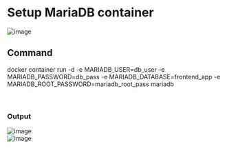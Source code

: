 # Setup MariaDB container

![image](https://github.com/user-attachments/assets/d7eb1aeb-de0b-45cc-b2ff-29d5cb1b02ce)


## Command
docker container run -d -e MARIADB_USER=db_user -e MARIADB_PASSWORD=db_pass -e MARIADB_DATABASE=frontend_app -e MARIADB_ROOT_PASSWORD=mariadb_root_pass mariadb
<br><br><br>
### Output
![image](https://github.com/user-attachments/assets/3cad980e-50be-4628-84b7-a7ede8ab5b03)
<br>
![image](https://github.com/user-attachments/assets/a948fdc4-e569-4468-97dd-6ee0240c23c5)

